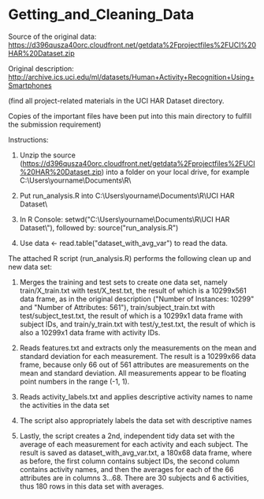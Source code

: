 # Getting_and_Cleaning_Data

Source of the original data: https://d396qusza40orc.cloudfront.net/getdata%2Fprojectfiles%2FUCI%20HAR%20Dataset.zip

Original description: http://archive.ics.uci.edu/ml/datasets/Human+Activity+Recognition+Using+Smartphones

(find all project-related materials in the UCI HAR Dataset directory.  

Copies of the important files have been put into this main directory to fulfill the submission requirement)

Instructions:

1. Unzip the source (https://d396qusza40orc.cloudfront.net/getdata%2Fprojectfiles%2FUCI%20HAR%20Dataset.zip) into a folder on your local drive, for example C:\Users\yourname\Documents\R\

2. Put run_analysis.R into C:\Users\yourname\Documents\R\UCI HAR Dataset\

3. In R Console: setwd("C:\\Users\\yourname\\Documents\\R\\UCI HAR Dataset\\"), followed by: source("run_analysis.R")

4. Use data <- read.table("dataset_with_avg_var") to read the data. 

The attached R script (run_analysis.R) performs the following clean up and new data set:

1. Merges the training and test sets to create one data set, namely train/X_train.txt with test/X_test.txt, the result of which is a 10299x561 data frame, as in the original description ("Number of Instances: 10299" and "Number of Attributes: 561"), train/subject_train.txt with test/subject_test.txt, the result of which is a 10299x1 data frame with subject IDs, and train/y_train.txt with test/y_test.txt, the result of which is also a 10299x1 data frame with activity IDs.

2. Reads features.txt and extracts only the measurements on the mean and standard deviation for each measurement. The result is a 10299x66 data frame, because only 66 out of 561 attributes are measurements on the mean and standard deviation. All measurements appear to be floating point numbers in the range (-1, 1).

3. Reads activity_labels.txt and applies descriptive activity names to name the activities in the data set

4. The script also appropriately labels the data set with descriptive names

5. Lastly, the script creates a 2nd, independent tidy data set with the average of each measurement for each activity and each subject. The result is saved as dataset_with_avg_var.txt, a 180x68 data frame, where as before, the first column contains subject IDs, the second column contains activity names, and then the averages for each of the 66 attributes are in columns 3...68. There are 30 subjects and 6 activities, thus 180 rows in this data set with averages.



